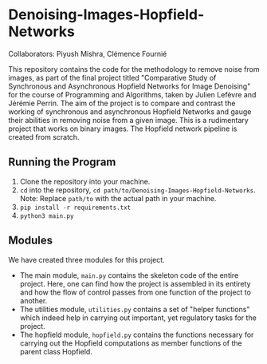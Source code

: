 # Denoising-Images-Hopfield-Networks
Collaborators: Piyush Mishra, Clémence Fournié

This repository contains the code for the methodology to remove noise from images, as part of the final project titled "Comparative Study of Synchronous and Asynchronous Hopfield Networks for Image Denoising" for the course of Programming and Algorithms, taken by Julien Lefèvre and Jérémie Perrin. The aim of the project is to compare and contrast the working of synchronous and asynchronous Hopfield Networks and gauge their abilities in removing noise from a given image. This is a rudimentary project that works on binary images. The Hopfield network pipeline is created from scratch.

## Running the Program
1. Clone the repository into your machine.
2. `cd` into the repository, `cd path/to/Denoising-Images-Hopfield-Networks`. Note: Replace `path/to` with the actual path in your machine.
3. `pip install -r requirements.txt`
4. `python3 main.py`

## Modules
We have created three modules for this project.
* The main module, `main.py` contains the skeleton code of the entire project. Here, one can find how the project is assembled in its entirety and how the flow of control passes from one function of the project to another.
* The utilities module, `utilities.py` contains a set of "helper functions" which indeed help in carrying out important, yet regulatory tasks for the project.
* The hopfield module, `hopfield.py` contains the functions necessary for carrying out the Hopfield computations as member functions of the parent class Hopfield.

